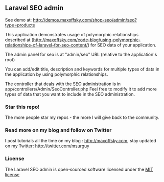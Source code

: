 ## Laravel SEO admin

See demo at: http://demos.maxoffsky.com/shop-seo/admin/seo?type=products

This application demonstrates usage of polymorphic relationships described at (http://maxoffsky.com/code-blog/using-polymorphic-relationships-of-laravel-for-seo-content/) for SEO data of your application.

The admin panel for seo is at "admin/seo" URL (relative to the application's root)

You can add/edit title, description and keywords for multiple types of data in the application by using polymorphic relationships.

The controller that deals with the SEO administration is in app/controllers/Admin/SeoController.php
Feel free to modify it to add more types of data that you want to include in the SEO administration. 

### Star this repo!

The more people star my repos - the more I will give back to the community.

### Read more on my blog and follow on Twitter

I post tutorials all the time on my blog : http://maxoffsky.com, stay updated on my Twitter: http://twitter.com/msurguy

### License

The Laravel SEO admin is open-sourced software licensed under the [MIT license](http://opensource.org/licenses/MIT)
